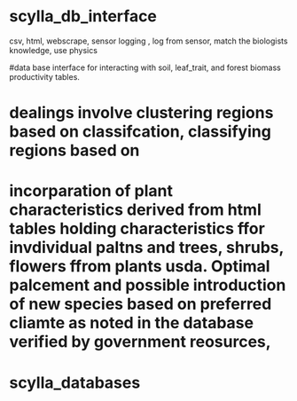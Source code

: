 # scylla_db_interface
csv, html, webscrape, sensor logging , log from sensor, match the biologists knowledge, use  physics

#data base interface for interacting with soil, leaf_trait, and forest biomass productivity tables.

# dealings involve clustering regions based on classifcation, classifying regions based on

# incorparation of plant characteristics derived from html tables holding characteristics ffor invdividual paltns and trees, shrubs, flowers ffrom plants usda. Optimal palcement and possible introduction of new species based on preferred cliamte as noted in the database verified by government reosurces,




# scylla_databases
